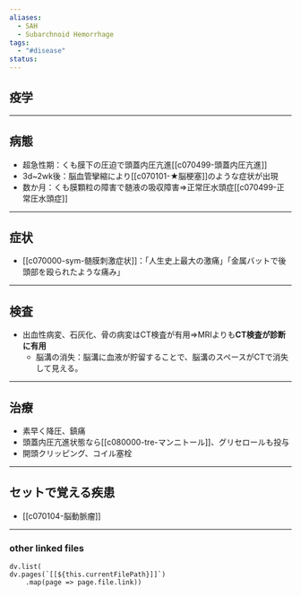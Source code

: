 ```yaml
---
aliases:
  - SAH
  - Subarchnoid Hemorrhage
tags:
  - "#disease"
status:
---
```

## 疫学
---
## 病態
- 超急性期：くも膜下の圧迫で頭蓋内圧亢進[[c070499-頭蓋内圧亢進]]
- 3d~2wk後：脳血管攣縮により[[c070101-★脳梗塞]]のような症状が出現
- 数か月：くも膜顆粒の障害で髄液の吸収障害⇒正常圧水頭症[[c070499-正常圧水頭症]]
---
## 症状
- [[c070000-sym-髄膜刺激症状]]：「人生史上最大の激痛」「金属バットで後頭部を殴られたような痛み」
---
## 検査
- 出血性病変、石灰化、骨の病変はCT検査が有用⇒MRIよりも**CT検査が診断に有用**
	- 脳溝の消失：脳溝に血液が貯留することで、脳溝のスペースがCTで消失して見える。
---
## 治療
- 素早く降圧、鎮痛
- 頭蓋内圧亢進状態なら[[c080000-tre-マンニトール]]、グリセロールも投与
- 開頭クリッピング、コイル塞栓
---
## セットで覚える疾患
- [[c070104-脳動脈瘤]]
---
### other linked files
```dataviewjs
dv.list(
dv.pages(`[[${this.currentFilePath}]]`)
	.map(page => page.file.link))
```